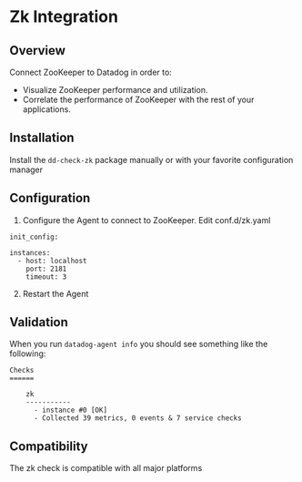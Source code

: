 # Zk Integration

## Overview

Connect ZooKeeper to Datadog in order to:

* Visualize ZooKeeper performance and utilization.
* Correlate the performance of ZooKeeper with the rest of your applications.

## Installation

Install the `dd-check-zk` package manually or with your favorite configuration manager

## Configuration

1. Configure the Agent to connect to ZooKeeper. Edit conf.d/zk.yaml
```
init_config:

instances:
  - host: localhost
    port: 2181
    timeout: 3
```
2. Restart the Agent

## Validation

When you run `datadog-agent info` you should see something like the following:

    Checks
    ======

        zk
        -----------
          - instance #0 [OK]
          - Collected 39 metrics, 0 events & 7 service checks

## Compatibility

The zk check is compatible with all major platforms
